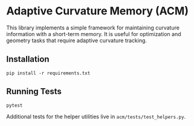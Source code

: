 # Adaptive Curvature Memory (ACM)

This library implements a simple framework for maintaining curvature information with a short-term memory. It is useful for optimization and geometry tasks that require adaptive curvature tracking.

## Installation

```
pip install -r requirements.txt
```

## Running Tests

```
pytest
```

Additional tests for the helper utilities live in `acm/tests/test_helpers.py`.

